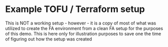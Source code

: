 # Example TOFU / Terraform setup

This is NOT a working setup - however - it is a copy of most of what was utilized to create the FA environment from a clean FA setup for the purposes of this demo. This is here only for illustration purposes to save one the time of figuring out how the setup was created


